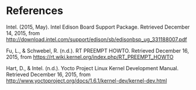 References
==

Intel. (2015, May). Intel Edison Board Support Package. Retrieved December 14, 2015, from http://download.intel.com/support/edison/sb/edisonbsp_ug_331188007.pdf

Fu, L., & Schwebel, R. (n.d.). RT PREEMPT HOWTO. Retrieved December 16, 2015, from https://rt.wiki.kernel.org/index.php/RT_PREEMPT_HOWTO

Hart, D., & Intel. (n.d.). Yocto Project Linux Kernel Development Manual. Retrieved December 16, 2015, from http://www.yoctoproject.org/docs/1.6.1/kernel-dev/kernel-dev.html

